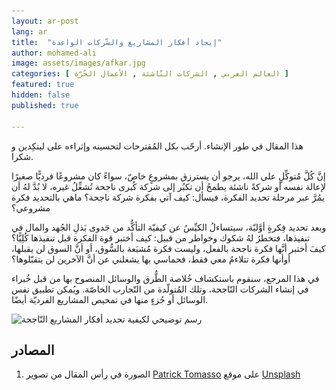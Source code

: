 ```yaml
---
layout: ar-post
lang: ar
title:  "إيجاد أفكار المشاريع والشّركات الواعدة"
author: mohamed-ali
image: assets/images/afkar.jpg
categories: [ العالم العربي , الشركات النّاشئة , الأعمال الحُرّة ]
featured: true
hidden: false
published: true

---
```

<div markdown="1" class="callout callout-warning">

هذا المقال في طور الإنشاء. أرحّب بكل المُقترحات لتحسينه وإثراءه على لينكِدين و شكرا.
</div>

إنَّ كُلَّ مُتوكِّلٍ على الله، يرجو أن يسترزق بمشروعٍ خاصّ، سواءً كان مشروعًا فرديًّا صغيرًا لإعالة نفسه أو شركةً ناشئة يطمحُ أن تكبُر إلى شركة كُبرى ناجحة تُشغِّلُ غيره، لا بُدَّ لهُ أن يمُرَّ عبر مرحلة تحديد الفكرة، فيسأل: كيف آتي بفكرة شركة ناجحة؟
ماهي بالتحديد فكرة مشروعي؟

وبعد تحديد فِكرةٍ أوَّليّة، سيتساءلُ الكيِّسُ عن كيفيّة التأكُّد من جَدوى بَذلِ الجُهد والمال في تنفيذها، فتخطرُ لهُ شكوك وخواطر من قبيل: 
كيف أختبر قوة الفكرة قبل تنفيذها كُلِيًّا؟ كيفَ أختبر أنَّها فكرة ناجحة بالفعل، وليست فكرة مُشبَعة بالسُّوق، أو أنَّ السوق لن يقبلها، أوأنها فكرة تتلاءمُ معي فقط، فحماسي بها يشغلني عن أنَّ الآخرين لن يتقبّلوها؟

في هذا المرجع، سنقوم باستكشاف خُلاصة الطُّرق والوسائل المنصوح بها من قبل خُبراء في إنشاء الشركات النّاجحة، وتلك المُتولّدة من التّجارب الخاصّة. ويُمكن تطبيق نفس الوسائل أو جُزءٍ منها في تمحيص المشاريع الفرديّة أيضًا.


<img class="img-fluid" src="/assets/images/تحديد أفكار المشاريع النّاجحة.svg" alt="رسم توضيحي لكيفية تحديد أفكار المشاريع النّاجحة">

## المصادر
1. الصورة في رأس المقال من تصوير <a href="https://unsplash.com/@impatrickt?utm_source=unsplash&utm_medium=referral&utm_content=creditCopyText">Patrick Tomasso</a> على موقع <a href="https://unsplash.com/s/photos/ideas?utm_source=unsplash&utm_medium=referral&utm_content=creditCopyText">Unsplash</a>
  
